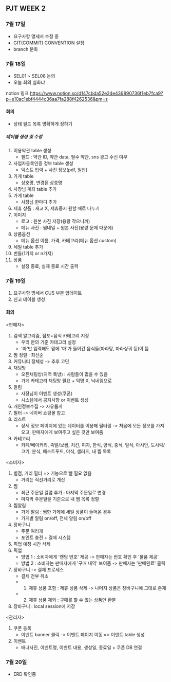 ## PJT WEEK 2

### 7월 17일

- 요구사항 명세서 수정 중
- GIT(COMMIT) CONVENTION 설정
- branch 분화


### 7월 18일
- SEL01 ~ SEL08 논의
- 오늘 회의 실화냐

notion 링크
https://www.notion.so/d147cbda52e24e439890736f1eb7fca9?p=e10ac1ebf4444c36aa7fa288f4262536&pm=s

#### 회의
- 상태 필드 목록 명확하게 정하기
##### 테이블 생성 및 수정
1. 이용약관 table 생성
    - 필드 : 약관 ID, 약관 data, 필수 약관, sns 광고 수신 여부
2. 사업자등록인증 정보 table 생성
    - 텍스트 입력 + 사진 정보(pdf, 일반)
3. 가게 table
    - 상호명, 변경된 상호명
4. 사장님 계좌 table 추가
5. 가게 table
    - 사장님 한마디 추가
6. 제휴 상품 : 재고 X, 제휴중지 원할 때로 나누기
7. 이미지
    - 로고 : 원본 사진 저장(용량 작으니까)
    - 메뉴 사진 : 썸네일 + 원본 사진(용량 문제 때문에)
8. 상품옵션
    - 메뉴 옵션 이름, 가격, 카테고리(메뉴 옵션 custom)
9. 세일 table 추가
10. 번들(1가지 or n가지)
11. 상품
    - 설정 종료, 실제 종료 시간 출력

### 7월 19일
1. 요구사항 명세서 CUS 부분 업데이트
2. 신고 테이블 생성

#### 회의
<판매자>
1. 검색 알고리즘, 점포+음식 카테고리 지정
    - 우리 만의 기준 카테고리 설정
    - '마'만 입력해도 밑에 '마'가 들어간 음식들(마라탕, 마라샹궈 등)이 뜸
2. 찜 정렬 : 최신순
3. 커뮤니티 정체성 -> 추후 고민
4. 채팅방
    - 오픈채팅방(지역 톡방) : 사람들이 많을 수 있음
    - 가게 카테고리 채팅방 필요 + 익명 X, 닉네임으로
5. 알림
    - 사장님이 이벤트 생성(쿠폰)
    - 시스템에서 공지사항 or 이벤트 생성
6. 개인정보수집 -> 자유롭게
7. 필터 -> 네이버 쇼핑몰 참고
8. 리스트
    - 상세 정보 페이지에 있는 데이터를 이용해 필터링
    -> 처음에 모든 정보를 가져오고, 판매자에게 보여주고 싶은 것만 보여줌
9. 카테고리
    - 카페/베이커리, 족발/보쌈, 치킨, 피자, 한식, 양식, 중식, 일식, 아시안, 도시락/고기, 분식, 패스트푸드, 야식, 샐러드, 내 찜 목록

<소비자>
1. 별점, 거리 필터 => 기능으로 뺄 필요 없음
    - 거리는 직선거리로 계산
2. 찜
    - 최근 주문일 컬럼 추가 : 마지막 주문일로 변경
    - 마지막 주문일을 기준으로 내 찜 목록 정렬
3. 찜알림
    - 가게 알림 : 찜한 가게에 세일 상품이 들어온 경우
    - 가게별 알림 on/off, 전체 알림 on/off
4. 장바구니
    - 주문 여러개
    - 포인트 충전 + 결제 시스템
5. 픽업 예정 시간 삭제
6. 픽업
    - 방법 1 : 소비자에게 '랜덤 번호' 제공 -> 판매자는 번호 확인 후 '물품 제공'
    - 방법 2 : 소비자는 판매자에게 '구매 내역' 보여줌 -> 판매자는 '판매완료' 클릭
7. 장바구니 -> 결제 프로세스
    - 결제 전부 취소
    - 1. 제휴 상품 포함 : 제휴 상품 삭제 -> 나머지 상품은 장바구니에 그대로 존재
    - 2. 제휴 상품 제외 : 구매를 할 수 없는 상품만 환불
8. 장바구니 : local session에 저장

<관리자>
1. 쿠폰 등록
    - 이벤트 banner 클릭 -> 이벤트 페이지 이동
    => 이벤트 table 생성
2. 이벤트
    - 배너사진, 이벤트명, 이벤트 내용, 생성일, 종료일 + 쿠폰 DB 연결

### 7월 20일
- ERD 확인중
